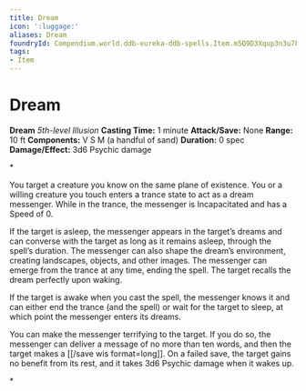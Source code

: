 ```yaml
---
title: Dream
icon: ':luggage:'
aliases: Dream
foundryId: Compendium.world.ddb-eureka-ddb-spells.Item.m5Q9D3Xqup3n3u7k
tags:
- Item
---
```


# Dream

**Dream**
_5th-level Illusion_
**Casting Time:** 1 minute
**Attack/Save:** None
**Range:** 10 ft
**Components:** V S M (a handful of sand)
**Duration:** 0 spec
**Damage/Effect:** 3d6 Psychic damage

*<p>You target a creature you know on the same plane of existence. You or a willing creature you touch enters a trance state to act as a dream messenger. While in the trance, the messenger is Incapacitated and has a Speed of 0.

If the target is asleep, the messenger appears in the target’s dreams and can converse with the target as long as it remains asleep, through the spell’s duration. The messenger can also shape the dream’s environment, creating landscapes, objects, and other images. The messenger can emerge from the trance at any time, ending the spell. The target recalls the dream perfectly upon waking.

If the target is awake when you cast the spell, the messenger knows it and can either end the trance (and the spell) or wait for the target to sleep, at which point the messenger enters its dreams.

You can make the messenger terrifying to the target. If you do so, the messenger can deliver a message of no more than ten words, and then the target makes a [[/save wis format=long]]. On a failed save, the target gains no benefit from its rest, and it takes 3d6 Psychic damage when it wakes up.</p>*